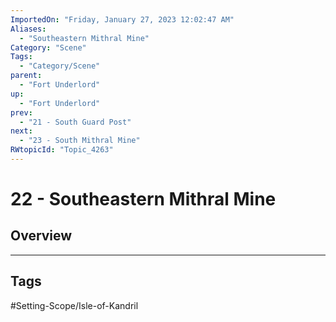 ```yaml
---
ImportedOn: "Friday, January 27, 2023 12:02:47 AM"
Aliases:
  - "Southeastern Mithral Mine"
Category: "Scene"
Tags:
  - "Category/Scene"
parent:
  - "Fort Underlord"
up:
  - "Fort Underlord"
prev:
  - "21 - South Guard Post"
next:
  - "23 - South Mithral Mine"
RWtopicId: "Topic_4263"
---
```

# 22 - Southeastern Mithral Mine
## Overview

---
## Tags
#Setting-Scope/Isle-of-Kandril

